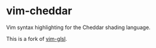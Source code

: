 # vim-cheddar

Vim syntax highlighting for the Cheddar shading language.

This is a fork of [vim-glsl](https://github.com/tikhomirov/vim-glsl).
